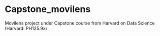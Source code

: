 # Capstone_movilens
Movilens project under Capstone course from Harvard on Data Science (Harvard: PH125.9x)
